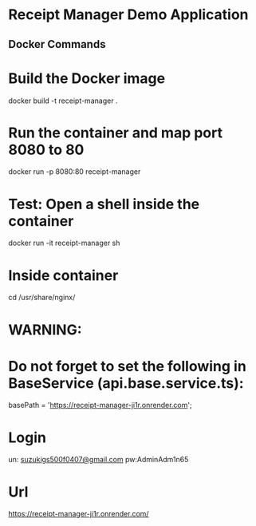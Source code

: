 # Receipt Manager Demo Application

## Docker Commands

# Build the Docker image
docker build -t receipt-manager .

# Run the container and map port 8080 to 80
docker run -p 8080:80 receipt-manager

# Test: Open a shell inside the container
docker run -it receipt-manager sh
# Inside container
cd /usr/share/nginx/

# WARNING:
# Do not forget to set the following in BaseService (api.base.service.ts):
basePath = 'https://receipt-manager-ji1r.onrender.com';

# Login
un: suzukigs500f0407@gmail.com pw:AdminAdm1n65

# Url
https://receipt-manager-ji1r.onrender.com/